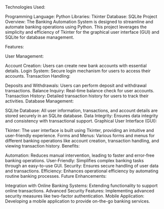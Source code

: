 

Technologies Used:

Programming Language: Python
Libraries: Tkinter
Database: SQLite
Project Overview:
The Banking Automation System is designed to streamline and automate banking operations using Python. This project leverages the simplicity and efficiency of Tkinter for the graphical user interface (GUI) and SQLite for database management.

Features:

User Management:

Account Creation: Users can create new bank accounts with essential details.
Login System: Secure login mechanism for users to access their accounts.
Transaction Handling:

Deposits and Withdrawals: Users can perform deposit and withdrawal transactions.
Balance Inquiry: Real-time balance check for user accounts.
Transaction History: Detailed transaction history for users to track their activities.
Database Management:

SQLite Database: All user information, transactions, and account details are stored securely in an SQLite database.
Data Integrity: Ensures data integrity and consistency with transactional support.
Graphical User Interface (GUI):

Tkinter: The user interface is built using Tkinter, providing an intuitive and user-friendly experience.
Forms and Menus: Various forms and menus for different banking operations like account creation, transaction handling, and viewing transaction history.
Benefits:

Automation: Reduces manual intervention, leading to faster and error-free banking operations.
User-Friendly: Simplifies complex banking tasks through an easy-to-use GUI.
Security: Ensures secure handling of user data and transactions.
Efficiency: Enhances operational efficiency by automating routine banking processes.
Future Enhancements:

Integration with Online Banking Systems: Extending functionality to support online transactions.
Advanced Security Features: Implementing advanced security measures like two-factor authentication.
Mobile Application: Developing a mobile application to provide on-the-go banking services.
